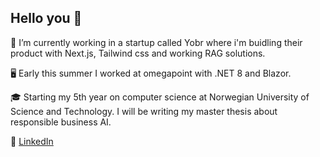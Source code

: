 ## Hello you 👋

🌱 I’m currently working in a startup called Yobr where i'm buidling their product with Next.js, Tailwind css and working RAG solutions.

🖥️ Early this summer I worked at omegapoint with .NET 8 and Blazor.

🎓 Starting my 5th year on computer science at Norwegian University of Science and Technology. I will be writing my master thesis about responsible business AI.

 🔗 [LinkedIn](https://www.linkedin.com/in/lea-jahren/)
